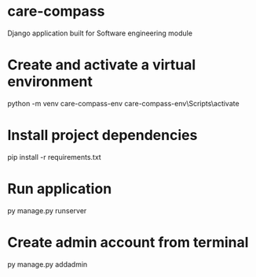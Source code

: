 # care-compass

Django application built for Software engineering module

# Create and activate a virtual environment

python -m venv care-compass-env
care-compass-env\Scripts\activate

# Install project dependencies

pip install -r requirements.txt

# Run application

py manage.py runserver

# Create admin account from terminal

py manage.py addadmin
